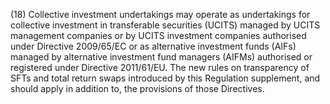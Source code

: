 (18) Collective investment undertakings may operate as undertakings for collective investment in transferable securities (UCITS) managed by UCITS management companies or by UCITS investment companies authorised under Directive 2009/65/EC or as alternative investment funds (AIFs) managed by alternative investment fund managers (AIFMs) authorised or registered under Directive 2011/61/EU. The new rules on transparency of SFTs and total return swaps introduced by this Regulation supplement, and should apply in addition to, the provisions of those Directives.
